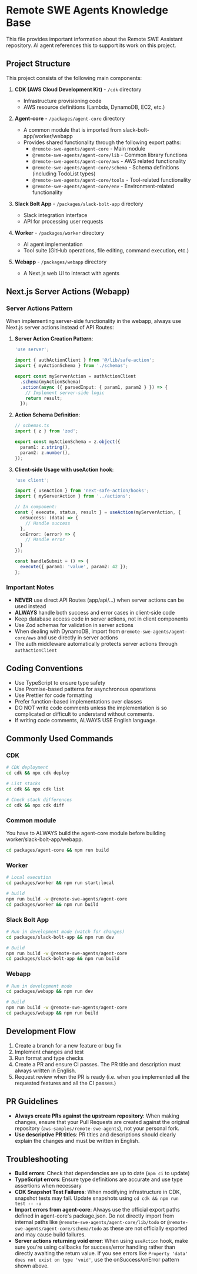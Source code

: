 # Remote SWE Agents Knowledge Base

This file provides important information about the Remote SWE Assistant repository. AI agent references this to support its work on this project.

## Project Structure

This project consists of the following main components:

1. **CDK (AWS Cloud Development Kit)** - `/cdk` directory
   - Infrastructure provisioning code
   - AWS resource definitions (Lambda, DynamoDB, EC2, etc.)

2. **Agent-core** - `/packages/agent-core` directory
   - A common module that is imported from slack-bolt-app/worker/webapp
   - Provides shared functionality through the following export paths:
     - `@remote-swe-agents/agent-core` - Main module
     - `@remote-swe-agents/agent-core/lib` - Common library functions
     - `@remote-swe-agents/agent-core/aws` - AWS related functionality
     - `@remote-swe-agents/agent-core/schema` - Schema definitions (including TodoList types)
     - `@remote-swe-agents/agent-core/tools` - Tool-related functionality
     - `@remote-swe-agents/agent-core/env` - Environment-related functionality
3. **Slack Bolt App** - `/packages/slack-bolt-app` directory
   - Slack integration interface
   - API for processing user requests

4. **Worker** - `/packages/worker` directory
   - AI agent implementation
   - Tool suite (GitHub operations, file editing, command execution, etc.)

5. **Webapp** - `/packages/webapp` directory
   - A Next.js web UI to interact with agents
   
## Next.js Server Actions (Webapp)

### Server Actions Pattern

When implementing server-side functionality in the webapp, always use Next.js server actions instead of API Routes:

1. **Server Action Creation Pattern**:
   ```typescript
   'use server';
   
   import { authActionClient } from '@/lib/safe-action';
   import { myActionSchema } from './schemas';
   
   export const myServerAction = authActionClient
     .schema(myActionSchema)
     .action(async ({ parsedInput: { param1, param2 } }) => {
       // Implement server-side logic
       return result;
     });
   ```

2. **Action Schema Definition**:
   ```typescript
   // schemas.ts
   import { z } from 'zod';
   
   export const myActionSchema = z.object({
     param1: z.string(),
     param2: z.number(),
   });
   ```

3. **Client-side Usage with useAction hook**:
   ```typescript
   'use client';
   
   import { useAction } from 'next-safe-action/hooks';
   import { myServerAction } from '../actions';
   
   // In component:
   const { execute, status, result } = useAction(myServerAction, {
     onSuccess: (data) => {
       // Handle success
     },
     onError: (error) => {
       // Handle error
     }
   });
   
   const handleSubmit = () => {
     execute({ param1: 'value', param2: 42 });
   };
   ```

### Important Notes

- **NEVER** use direct API Routes (app/api/...) when server actions can be used instead
- **ALWAYS** handle both success and error cases in client-side code
- Keep database access code in server actions, not in client components
- Use Zod schemas for validation in server actions
- When dealing with DynamoDB, import from `@remote-swe-agents/agent-core/aws` and use directly in server actions
- The auth middleware automatically protects server actions through `authActionClient`

## Coding Conventions

- Use TypeScript to ensure type safety
- Use Promise-based patterns for asynchronous operations
- Use Prettier for code formatting
- Prefer function-based implementations over classes
- DO NOT write code comments unless the implementation is so complicated or difficult to understand without comments.
- If writing code comments, ALWAYS USE English language.

## Commonly Used Commands

### CDK

```bash
# CDK deployment
cd cdk && npx cdk deploy

# List stacks
cd cdk && npx cdk list

# Check stack differences
cd cdk && npx cdk diff
```

### Common module

You have to ALWAYS build the agent-core module before building worker/slack-bolt-app/webapp.

```bash
cd packages/agent-core && npm run build
```

### Worker

```bash
# Local execution
cd packages/worker && npm run start:local

# build
npm run build -w @remote-swe-agents/agent-core
cd packages/worker && npm run build
```

### Slack Bolt App

```bash
# Run in development mode (watch for changes)
cd packages/slack-bolt-app && npm run dev

# Build
npm run build -w @remote-swe-agents/agent-core
cd packages/slack-bolt-app && npm run build
```

### Webapp

```bash
# Run in development mode
cd packages/webapp && npm run dev

# Build
npm run build -w @remote-swe-agents/agent-core
cd packages/webapp && npm run build
```

## Development Flow

1. Create a branch for a new feature or bug fix
2. Implement changes and test
3. Run format and type checks
4. Create a PR and ensure CI passes. The PR title and description must always written in English.
5. Request review when the PR is ready (i.e. when you implemented all the requested features and all the CI passes.)

## PR Guidelines

- **Always create PRs against the upstream repository**: When making changes, ensure that your Pull Requests are created against the original repository (`aws-samples/remote-swe-agents`), not your personal fork.
- **Use descriptive PR titles**: PR titles and descriptions should clearly explain the changes and must be written in English.

## Troubleshooting

- **Build errors**: Check that dependencies are up to date (`npm ci` to update)
- **TypeScript errors**: Ensure type definitions are accurate and use type assertions when necessary
- **CDK Snapshot Test Failures**: When modifying infrastructure in CDK, snapshot tests may fail. Update snapshots using `cd cdk && npm run test -- -u`
- **Import errors from agent-core**: Always use the official export paths defined in agent-core's package.json. Do not directly import from internal paths like `@remote-swe-agents/agent-core/lib/todo` or `@remote-swe-agents/agent-core/schema/todo` as these are not officially exported and may cause build failures.
- **Server actions returning void error**: When using `useAction` hook, make sure you're using callbacks for success/error handling rather than directly awaiting the return value. If you see errors like `Property 'data' does not exist on type 'void'`, use the onSuccess/onError pattern shown above.
